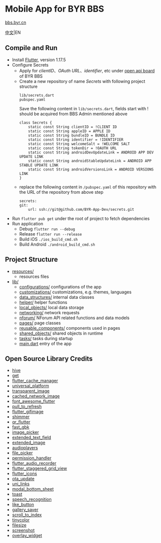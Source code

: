 # Mobile App for BYR BBS
[bbs.byr.cn](https://bbs.byr.cn)

[中文](README.md)|EN

## Compile and Run
- Install [Flutter](https://flutter.dev/docs/get-started/), version 1.17.5
- Configure Secrets
    - Apply for *clientID*、*OAuth URL*、*identifier*, etc under [open api board](https://bbs.byr.cn/#!board/BBSOpenAPI) of BYR BBS
    - Create a new repository of name *Secrets* with following project structure
        ```
        lib/secrets.dart
        pubspec.yaml
        ```
        Save the following content in ```lib/secrets.dart```, fields start with ! should be acquired from BBS Admin mentioned above
        ```
        class Secrets {
            static const String clientID = !CLIENT ID
            static const String appleID = APPLE ID
            static const String bundleID = BUNDLE ID
            static const String identifier = !IDENTIFIER
            static const String welcomeSalt = !WELCOME SALT
            static const String tokenDir = !OAUTH URL
            static const String androidDevUpdateLink = ANDROID APP DEV UPDATE LINK
            static const String androidStableUpdateLink = ANDROID APP STABLE UPDATE LINK
            static const String androidVersionsLink = ANDROID VERSIONS LINK
        }
        ```
    - replace the following content in ```/pubspec.yaml``` of this repository with the URL of the repository from above step
        ```
        secrets:
        git:
            url: ssh://git@github.com/BYR-App-Dev/secrets.git
        ```
- Run ```flutter pub get``` under the root of project to fetch dependencies
- Run application
    - Debug ```flutter run --debug```
    - Release ```flutter run --release```
    - Build iOS ```./ios_build_cmd.sh```
    - Build Android ```./android_build_cmd.sh```

## Project Structure
- [resources/](resources/)
    - resources files
- [lib/](lib/)
    - [configurations/](lib/configurations/) configurations of the app
    - [customizations/](lib/customizations/) customizations, e.g. themes, languages
    - [data_structures/](lib/data_structures/) internal data classes
    - [helper/](lib/helper/) helper functions
    - [local_objects/](lib/local_objects/) local data storage
    - [networking/](lib/networking/) network requests
    - [nforum/](lib/nforum/) NForum API related functions and data models
    - [pages/](lib/pages/) page classes
    - [reusable_components/](lib/reusable_components/) components used in pages
    - [shared_objects/](lib/shared_objects/) shared objects in runtime
    - [tasks/](lib/tasks/) tasks during startup
    - [main.dart](lib/main.dart) entry of the app

## Open Source Library Credits
- [hive](https://pub.dev/packages/hive)
- [get](https://pub.dev/packages/get)
- [flutter_cache_manager](https://pub.dev/packages/flutter_cache_manager)
- [universal_platform](https://pub.dev/packages/universal_platform)
- [transparent_image](https://pub.dev/packages/transparent_image)
- [cached_network_image](https://pub.dev/packages/cached_network_image)
- [font_awesome_flutter](https://pub.dev/packages/font_awesome_flutter)
- [pull_to_refresh](https://pub.dev/packages/pull_to_refresh)
- [flutter_gifimage](https://pub.dev/packages/flutter_gifimage)
- [shimmer](https://pub.dev/packages/shimmer)
- [qr_flutter](https://pub.dev/packages/qr_flutter)
- [fast_gbk](https://pub.dev/packages/fast_gbk)
- [image_picker](https://pub.dev/packages/image_picker)
- [extended_text_field](https://pub.dev/packages/extended_text_field)
- [extended_image](https://pub.dev/packages/extended_image)
- [audioplayers](https://pub.dev/packages/audioplayers)
- [file_picker](https://pub.dev/packages/file_picker)
- [permission_handler](https://pub.dev/packages/permission_handler)
- [flutter_audio_recorder](https://pub.dev/packages/flutter_audio_recorder)
- [flutter_staggered_grid_view](https://pub.dev/packages/flutter_staggered_grid_view)
- [flutter_icons](https://pub.dev/packages/flutter_icons)
- [ota_update](https://pub.dev/packages/ota_update)
- [uni_links](https://pub.dev/packages/uni_links)
- [modal_bottom_sheet](https://pub.dev/packages/modal_bottom_sheet)
- [toast](https://pub.dev/packages/toast)
- [speech_recognition](https://pub.dev/packages/speech_recognition)
- [like_button](https://pub.dev/packages/like_button)
- [gallery_saver](https://pub.dev/packages/gallery_saver)
- [scroll_to_index](https://pub.dev/packages/scroll_to_index)
- [tinycolor](https://pub.dev/packages/tinycolor)
- [filesize](https://pub.dev/packages/filesize)
- [screenshot](https://pub.dev/packages/screenshot)
- [overlay_widget](https://takeroro.github.io/2019/07/28/Flutter-Overlay/)